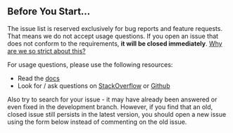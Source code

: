 ## Before You Start...

The issue list is reserved exclusively for bug reports and feature requests. That means we do not accept usage questions. If you open an issue that does not conform to the requirements, **it will be closed immediately**. [Why are we so strict about this?](#intro-modal)

For usage questions, please use the following resources:

- Read the <a href="https://ng.yunzainfo.com" target="_blank">docs</a>
- Look for / ask questions on <a href="https://stackoverflow.com/questions/ask?tags=ng-yunzai" target="_blank">StackOverflow</a> or <a href="https://github.com/hbyunzai/ng-yunzai/issues" target="_blank">Github</a>

Also try to search for your issue - it may have already been answered or even fixed in the development branch. However, if you find that an old, closed issue still persists in the latest version, you should open a new issue using the form below instead of commenting on the old issue.
